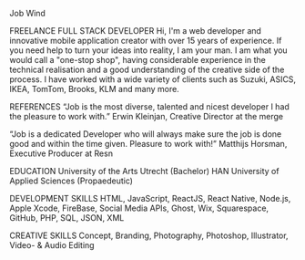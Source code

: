 Job Wind

FREELANCE FULL STACK DEVELOPER
Hi, I'm a web developer and innovative mobile application creator with over 15 years of experience.
If you need help to turn your ideas into reality, I am your man. I am what you would call a "one-stop shop", having considerable experience in the technical realisation and a good understanding of the creative side of the process.
I have worked with a wide variety of clients such as Suzuki, ASICS, IKEA, TomTom, Brooks, KLM and many more.

REFERENCES
“Job is the most diverse, talented and nicest developer I had the pleasure to work with.”
Erwin Kleinjan, Creative Director at the merge

“Job is a dedicated Developer who will always make sure the job is done good and within the time given. Pleasure to work with!”
Matthijs Horsman, Executive Producer at Resn

EDUCATION
University of the Arts Utrecht (Bachelor)
HAN University of Applied Sciences (Propaedeutic)

DEVELOPMENT SKILLS
HTML, JavaScript, ReactJS, React Native, Node.js, Apple Xcode, FireBase, Social Media APIs, Ghost, Wix, Squarespace, GitHub, PHP, SQL, JSON, XML

CREATIVE SKILLS
Concept, Branding, Photography, Photoshop, Illustrator, Video- & Audio Editing
